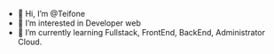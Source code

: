 - 👋 Hi, I’m @Teifone
- 👀 I’m interested in Developer web
- 🌱 I’m currently learning Fullstack, FrontEnd, BackEnd, Administrator Cloud.


<!---
Teifone/Teifone is a ✨ special ✨ repository because its `README.md` (this file) appears on your GitHub profile.
You can click the Preview link to take a look at your changes.
--->

